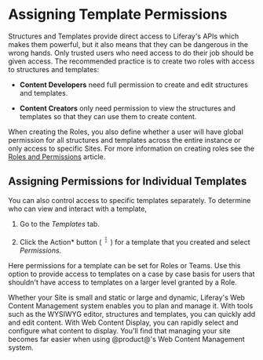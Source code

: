 # Assigning Template Permissions [](id=assigning-template-permissions)

Structures and Templates provide direct access to Liferay's APIs which makes 
them powerful, but it also means that they can be dangerous in the 
wrong hands. Only trusted users who need access to do their 
job should be given access. The recommended practice is to create two roles 
with access to structures and templates:

-  **Content Developers** need full permission to create and edit structures 
    and templates.
    
-  **Content Creators** only need permission to view the structures and 
    templates so that they can use them to create content.

When creating the Roles, you also define whether a user will have global 
permission for all structures and templates across the entire instance or only 
access to specific Sites. For more information on creating roles see the [Roles and Permissions](/discover/portal/-/knowledge_base/7-1/roles-and-permissions) 
article.

## Assigning Permissions for Individual Templates

You can also control access to specific templates separately. To determine who 
can view and interact with a template,

1.  Go to the *Templates* tab.

2.  Click the Action* button (![Actions](../../../../../images/icon-actions.png))
    for a template that you created and select *Permissions*.

Here permissions for a template can be set for Roles or Teams. Use this option 
to provide access to templates on a case by case basis for users that shouldn't
have access to templates on a larger level granted by a Role.

Whether your Site is small and static or large and dynamic, Liferay's Web
Content Management system enables you to plan and manage it. With tools such as
the WYSIWYG editor, structures and templates, you can quickly add and edit
content. With Web Content Display, you can rapidly select and configure what
content to display. You'll find that managing your site becomes far easier when
using @product@'s Web Content Management system.
